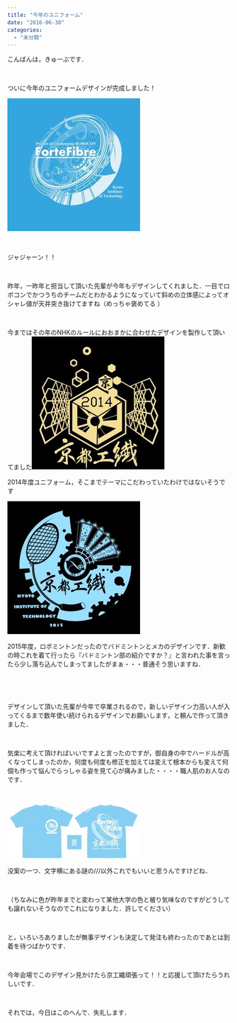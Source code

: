 ```yaml
---
title: "今年のユニフォーム"
date: "2016-06-30"
categories: 
  - "未分類"
---
```


こんばんは，きゅーぶです．

 

ついに今年のユニフォームデザインが完成しました！

[![ユニフォーム・背中](images/c79f6291acb3c9b1d40bae009bf8a6a5-300x300.jpg)](http://www.fortefibre.net/blog/wp-content/uploads/2016/07/c79f6291acb3c9b1d40bae009bf8a6a5.jpg)

 

ジャジャーン！！

 

昨年，一昨年と担当して頂いた先輩が今年もデザインしてくれました．一目でロボコンでかつうちのチームだとわかるようになっていて斜めの立体感によってオシャレ値が天井突き抜けてますね（めっちゃ褒めてる ）

 

今まではその年のNHKのルールにおおまかに合わせたデザインを製作して頂いてました[![Tシャツ2014](images/303d1d65b4104a5c283e65935b411d9e-300x300.jpg)](http://www.fortefibre.net/blog/wp-content/uploads/2016/07/303d1d65b4104a5c283e65935b411d9e.jpg)

2014年度ユニフォーム，そこまでテーマにこだわっていたわけではないそうです

[![Tシャツ2015](images/3fd219395beafee2472b0613e849e616-300x300.jpg)](http://www.fortefibre.net/blog/wp-content/uploads/2016/07/3fd219395beafee2472b0613e849e616.jpg)

2015年度，ロボミントンだったのでバドミントンとメカのデザインです．新歓の時これを着て行ったら『バドミントン部の紹介ですか？』と言われた事を言ったら少し落ち込んでしまってましたがまぁ・・・普通そう思いますね．

 

 

デザインして頂いた先輩が今年で卒業されるので，新しいデザイン力高い人が入ってくるまで数年使い続けられるデザインでお願いします，と頼んで作って頂きました．

 

気楽に考えて頂ければいいですよと言ったのですが，御自身の中でハードルが高くなってしまったのか，何度も何度も修正を加えては変えて根本からも変えて何個も作って悩んでらっしゃる姿を見て心が痛みました・・・・職人肌のお人なのです．

 

[![ユニフォーム2016](images/51979f7be4d6a52cc6d438c16ba270e7-300x124.jpg)](http://www.fortefibre.net/blog/wp-content/uploads/2016/07/51979f7be4d6a52cc6d438c16ba270e7.jpg)

没案の一つ．文字横にある謎の///以外これでもいいと思うんですけどね．

 

（ちなみに色が昨年までと変わって某他大学の色と被り気味なのですがどうしても譲れないそうなのでこれになりました．許してください）

 

と，いろいろありましたが無事デザインも決定して発注も終わったのであとは到着を待つばかりです．

 

今年会場でこのデザイン見かけたら京工繊頑張って！！と応援して頂けたらうれしいです．

 

それでは，今日はこのへんで．失礼します．
